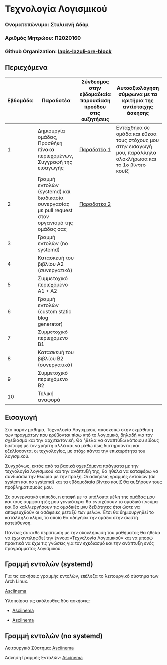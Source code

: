 # **Τεχνολογία Λογισμικού**

### Ονοματεπώνυμο: Στυλιανή Αδάμ

### Αριθμός Μητρώου: Π2020160

### Github Organization: [lapis-lazuli-ore-block](https://github.com/lapis-lazuli-ore-block)

## Περιεχόμενα

| Εβδομάδα | Παραδοτέα| Σύνδεσμος στην εβδομαδιαία παρουσίαση προόδου στις συζητήσεις | Αυτοαξιολόγηση σύμφωνα με τα κριτήρια της αντίστοιχης άσκησης |
| --- | --- | --- | --- |
| 1 | Δημιουργία ομάδας, Προσθήκη πίνακα περιεχομένων, Συγγραφή της εισαγωγής | [Παραδοτέο 1](https://github.com/courses-ionio/sw/discussions/1195) | Εντάχθηκα σε ομάδα και έθεσα τους στόχους μου στην εισαγωγή μου, παράλληλα ολοκλήρωσα και το 1ο βίντεο κουίζ |
| 2 | Γραμμή εντολών (systemd) και διαδικασία συνεργασίας με pull request στον οργανισμό της ομάδας σας | [Παραδοτέο 2](https://github.com/courses-ionio/sw/discussions/1294)| |
| 3 | Γραμμή εντολών (no systemd) | | |
| 4 | Κατασκευή του βιβλίου Α2 (συνεργατικά) | | |
| 5 | Συμμετοχικό περιεχόμενο A1 + A2 | | |
| 6 | Γραμμή εντολών (custom static blog generator) | | |
| 7 | Συμμετοχικό περιεχόμενο B1 | | |
| 8 | Κατασκευή του βιβλίου Β2 (συνεργατικά) | | |
| 9 | Συμμετοχικό περιεχόμενο B2 | | |
| 10 | Τελική αναφορά | | |


## Εισαγωγή

Στο παρόν μάθημα, Τεχνολογία Λογισμικού, αποσκοπώ στην εκμάθηση των πραγμάτων που κρύβονται πίσω από το λογισμικό, δηλαδή για τον σχεδιασμό και την αρχιτεκτονική. Θα ήθελα να αναπτύξω κάποιου είδους διεπαφή με τον χρήστη αλλά και να μάθω πως διατηρούνται και εξελίσσονται οι τεχνολογίες, με στόχο πάντα την επικαιρότητα του λογισμικού.

Συγχρόνως, εκτός από τα βασικά σχετιζόμενα πράγματα με την τεχνολογία λογισμικού και την ανάπτυξή της, θα ήθελα να καταφέρω να συνδυάσω την θεωρία με την πράξη. Οι ασκήσεις γραμμής εντολών (σε system και no systemd) και τα εβδομαδιαία βίντεο κουίζ θα αυξήσουν τους προβληματισμούς μου. 

Σε συνεργατικό επίπεδο, η επαφή με τα υπόλοιπα μέλη της ομάδας μου και τους συμφοιτητές μου γενικότερα, θα ενισχύσουν το ομαδικό πνεύμα και θα καλλιεργήσουν τις ομαδικές μου δεξιότητες έτσι ώστε να αποφευχθούν οι ασάφειες μεταξύ των μελών. Έτσι θα δημιουργηθεί το κατάλληλο κλίμα, το οποίο θα οδηγήσει την ομάδα στην σωστή κατεύθυνση.

Πάντως σε κάθε περίπτωση με την ολοκλήρωση του μαθήματος θα ήθελα να έχω αντιληφθεί την έννοια «Τεχνολογία Λογισμικού» και να μπορώ πρακτικά να έχω τις γνώσεις για τον σχεδιασμό και την ανάπτυξη ενός προγράμματος λογισμικού.   


## Γραμμή εντολών (systemd)

Για τις ασκήσεις γραμμής εντολών, επέλεξα το λειτουργικό σύστημα των Arch Linux.

[Asciinema](https://asciinema.org/a/0zs0f3493LKScO5mxiEF0Day9)

Υλοποίησα τις ακόλουθες δύο ασκήσεις:

- [Asciinema](https://asciinema.org/a/CEyyNK5i9SPM9HAdWjHzgJRak)

- [Asciinema](https://asciinema.org/a/mJZp9x88ryINCItki9qKzIlcw)


## Γραμμή εντολών (no systemd)

Λειτουργικό Σύστημα:
[Asciinema](https://asciinema.org/a/tGV99oLg1GZWOwwktz9XKgreH)

Άσκηση Γραμμής Εντολών:
[Ascinema](https://asciinema.org/a/RlDripLpNLZdynR4LkyLWbL6I)


